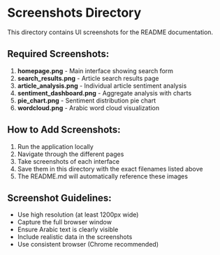 # Screenshots Directory

This directory contains UI screenshots for the README documentation.

## Required Screenshots:

1. **homepage.png** - Main interface showing search form
2. **search_results.png** - Article search results page
3. **article_analysis.png** - Individual article sentiment analysis
4. **sentiment_dashboard.png** - Aggregate analysis with charts
5. **pie_chart.png** - Sentiment distribution pie chart
6. **wordcloud.png** - Arabic word cloud visualization

## How to Add Screenshots:

1. Run the application locally
2. Navigate through the different pages
3. Take screenshots of each interface
4. Save them in this directory with the exact filenames listed above
5. The README.md will automatically reference these images

## Screenshot Guidelines:

- Use high resolution (at least 1200px wide)
- Capture the full browser window
- Ensure Arabic text is clearly visible
- Include realistic data in the screenshots
- Use consistent browser (Chrome recommended)